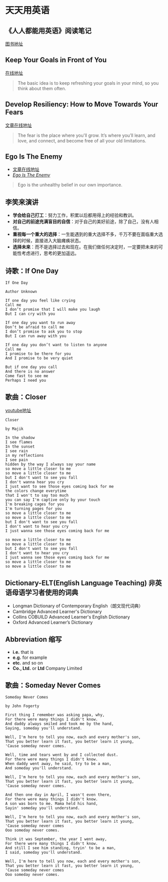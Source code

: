 # 天天用英语

## 《人人都能用英语》阅读笔记

[图书地址](http://zhibimo.com/books/xiaolai/everyone-can-use-english)



## Keep Your Goals in Front of You

[在线地址](https://www.stevepavlina.com/blog/2009/05/keep-your-goals-in-front-of-you/)

> The basic idea is to keep refreshing your goals in your mind, so you think about them often.

## Develop Resiliency: How to Move Towards Your Fears

[文章在线地址](https://zenhabits.net/fearce/)

> The fear is the place where you'll grow. It’s where you’ll learn, and love, and connect, and become free of all your old limitations.

## Ego Is The Enemy

- [文章在线地址](https://sivers.org/ego)
- [*Ego Is The Enemy*](http://egoistheenemy.com/books/)

> Ego is the unhealthy belief in our own importance.

## 李笑来演讲

- **学会给自己打工**：努力工作，积累以后都用得上的经验和教训。
- **对自己的前途充满盲目的自信**：对于自己的美好前途，除了自己，没有人相信。
- **重视每一个重大的选择**：一生能遇到的重大选择不多，千万不要在面临重大选择的时候，直接进入大脑瘫痪状态。
- **选择未来**：而不是选择过去和现在。在我们做任何决定时，一定要把未来的可能性考虑进行，思考的更加遥远。

## 诗歌：If One Day

```
If One Day

Author Unknown

If one day you feel like crying
Call me
I don’t promise that I will make you laugh
But I can cry with you

If one day you want to run away
Don’t be afraid to call me
I don’t promise to ask you to stop
But I can run away with you

If one day you don’t want to listen to anyone
Call me
I promise to be there for you
And I promise to be very quiet

But if one day you call
And there is no answer
Come fast to see me
Perhaps I need you
```

## 歌曲：Closer

[youtube地址](https://www.youtube.com/watch?v=TV3XLdyWVjg)

```
Closer

by Majik

In the shadow
I see flames
In the sunset
I see rain
in my reflections
I see pain
hidden by the way I always say your name
so move a little closer to me
so move a little closer to me
but I don't want to see you fall
I don't wanna hear you cry
I just want to see those eyes coming back for me
the colors change everytime
that I won't to say too much
you can say I'm captive only by your touch
I'm breaking cages for you
I'm turning pages for you
so move a little closer to me
so move a little closer to me
but I don't want to see you fall
I don't want to hear you cry
I just wanna see those eyes coming back for me

so move a little closer to me
so move a little closer to me
but I don't want to see you fall
I don't want to hear you cry
I just wanna see those eyes coming back for me
so move a little closer to me
so move a little closer to me
```

## Dictionary-ELT(English Language Teaching) 非英语母语学习者使用的词典

- Longman Dictionary of Contemporary English（朗文现代词典）
- Cambridge Advanced Learner's Dictionary
- Collins COBUILD Advanced Learner's English Dictionary
- Oxford Advanced Learner’s Dictionary

## Abbreviation 缩写

- **i.e.**
  that is
- **e.g.**
  for example
- **etc.**
  and so on
- **Co., Ltd.** or **Ltd**
  Company Limited

## 歌曲：Someday Never Comes

```
Someday Never Comes

by John Fogerty

First thing I remember was asking papa, why,
For there were many things I didn't know.
And daddy always smiled and took me by the hand,
Saying, someday you'll understand.

Well, I'm here to tell you now, each and every mother's son,
That you better learn it fast, you better learn it young,
'Cause someday never comes.

Well, time and tears went by and I collected dust.
For there were many things I didn't know.
When daddy went away, he said, try to be a man,
And someday you'll understand.

Well, I'm here to tell you now, each and every mother's son,
That you better learn it fast, you better learn it young,
'Cause someday never comes.

And then one day in April, I wasn't even there,
For there were many things I didn't know.
A son was born to me. Mama held his hand,
Sayin' someday you'll understand.

Well, I'm here to tell you now, each and every mother's son,
That you better learn it fast, you better learn it young,
'Cause someday never comes
Ooo someday never comes.

Think it was September, the year I went away,
For there were many things I didn't know.
And still I see him standing, tryin' to be a man,
I said, someday you'll understand.

Well, I'm here to tell you now, each and every mother's son,
That you better learn it fast, you better learn it young,
'Cause someday never comes
Ooo someday never comes.
```